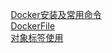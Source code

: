 


&emsp; [Docker安装及常用命令](/docs/devAndOps/docker/command.md)  
&emsp; [DockerFile](/docs/devAndOps/docker/file.md)  
&emsp; [对象标签使用](/docs/devAndOps/docker/objectLabel.md)  